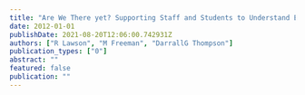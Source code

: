 ```yaml
---
title: "Are We There yet? Supporting Staff and Students to Understand Expectations and Standards of Graduate Attributes in Degree Programs"
date: 2012-01-01
publishDate: 2021-08-20T12:06:00.742931Z
authors: ["R Lawson", "M Freeman", "DarrallG Thompson"]
publication_types: ["0"]
abstract: ""
featured: false
publication: ""
---
```


